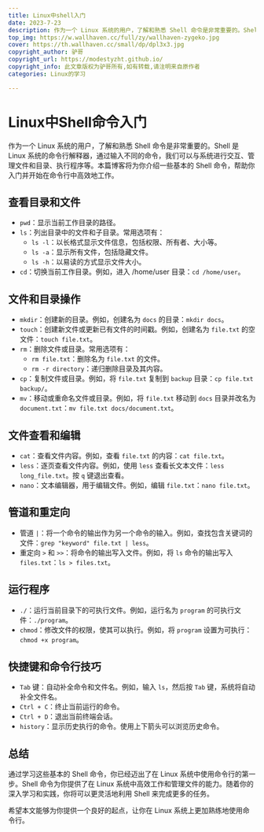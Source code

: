 ```yaml
---
title: Linux中shell入门
date: 2023-7-23
description: 作为一个 Linux 系统的用户，了解和熟悉 Shell 命令是非常重要的。Shell 是 Linux 系统的命令行解释器，通过输入不同的命令，我们可以与系统进行交互、管理文件和目录、执行程序等。本篇博客将为你介绍一些基本的 Shell 命令，帮助你入门并开始在命令行中高效地工作。
top_img: https://w.wallhaven.cc/full/zy/wallhaven-zygeko.jpg
cover: https://th.wallhaven.cc/small/dp/dpl3x3.jpg
copyright_author: 驴哥
copyright_url: https://modestyzht.github.io/
copyright_info: 此文章版权为驴哥所有,如有转载,请注明来自原作者
categories: Linux的学习

---
```


# Linux中Shell命令入门

作为一个 Linux 系统的用户，了解和熟悉 Shell 命令是非常重要的。Shell 是 Linux 系统的命令行解释器，通过输入不同的命令，我们可以与系统进行交互、管理文件和目录、执行程序等。本篇博客将为你介绍一些基本的 Shell 命令，帮助你入门并开始在命令行中高效地工作。

## 查看目录和文件

- `pwd`：显示当前工作目录的路径。
- `ls`：列出目录中的文件和子目录。常用选项有：
  - `ls -l`：以长格式显示文件信息，包括权限、所有者、大小等。
  - `ls -a`：显示所有文件，包括隐藏文件。
  - `ls -h`：以易读的方式显示文件大小。
- `cd`：切换当前工作目录。例如，进入 /home/user 目录：`cd /home/user`。

## 文件和目录操作

- `mkdir`：创建新的目录。例如，创建名为 `docs` 的目录：`mkdir docs`。
- `touch`：创建新文件或更新已有文件的时间戳。例如，创建名为 `file.txt` 的空文件：`touch file.txt`。
- `rm`：删除文件或目录。常用选项有：
  - `rm file.txt`：删除名为 `file.txt` 的文件。
  - `rm -r directory`：递归删除目录及其内容。
- `cp`：复制文件或目录。例如，将 `file.txt` 复制到 `backup` 目录：`cp file.txt backup/`。
- `mv`：移动或重命名文件或目录。例如，将 `file.txt` 移动到 `docs` 目录并改名为 `document.txt`：`mv file.txt docs/document.txt`。

## 文件查看和编辑

- `cat`：查看文件内容。例如，查看 `file.txt` 的内容：`cat file.txt`。
- `less`：逐页查看文件内容。例如，使用 `less` 查看长文本文件：`less long_file.txt`。按 `q` 键退出查看。
- `nano`：文本编辑器，用于编辑文件。例如，编辑 `file.txt`：`nano file.txt`。

## 管道和重定向

- 管道 `|`：将一个命令的输出作为另一个命令的输入。例如，查找包含关键词的文件：`grep "keyword" file.txt | less`。
- 重定向 `>` 和 `>>`：将命令的输出写入文件。例如，将 `ls` 命令的输出写入 `files.txt`：`ls > files.txt`。

## 运行程序

- `./`：运行当前目录下的可执行文件。例如，运行名为 `program` 的可执行文件：`./program`。
- `chmod`：修改文件的权限，使其可以执行。例如，将 `program` 设置为可执行：`chmod +x program`。

## 快捷键和命令行技巧

- `Tab` 键：自动补全命令和文件名。例如，输入 `ls`，然后按 `Tab` 键，系统将自动补全文件名。
- `Ctrl + C`：终止当前运行的命令。
- `Ctrl + D`：退出当前终端会话。
- `history`：显示历史执行的命令。使用上下箭头可以浏览历史命令。

## 总结

通过学习这些基本的 Shell 命令，你已经迈出了在 Linux 系统中使用命令行的第一步。Shell 命令为你提供了在 Linux 系统中高效工作和管理文件的能力。随着你的深入学习和实践，你将可以更灵活地利用 Shell 来完成更多的任务。

希望本文能够为你提供一个良好的起点，让你在 Linux 系统上更加熟练地使用命令行。
